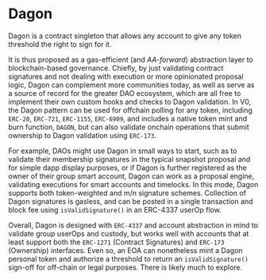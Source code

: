 # Dagon

Dagon is a contract singleton that allows any account to give any token threshold the right to sign for it.

It is thus proposed as a gas-efficient (and *AA-forward*) abstraction layer to blockchain-based governance. Chiefly, by just validating contract signatures and not dealing with execution or more opinionated proposal logic, Dagon can complement more communities today, as well as serve as a source of record for the greater DAO ecosystem, which are all free to implement their own custom hooks and checks to Dagon validation. In V0, the Dagon pattern can be used for offchain polling for any token, including `ERC-20`, `ERC-721`, `ERC-1155`, `ERC-6909`, and includes a native token mint and burn function, `DAGON`, but can also validate onchain operations that submit ownership to Dagon validation using `ERC-173`.

For example, <Insert> DAOs might use Dagon in small ways to start, such as to validate their membership signatures in the typical snapshot proposal and for simple dapp display purposes, or if Dagon is further registered as the owner of their group smart account, Dagon can work as a proposal engine, validating executions for smart accounts and timelocks. In this mode, Dagon supports both token-weighted and m/n signature schemes. Collection of Dagon signatures is gasless, and can be posted in a single transaction and block fee using `isValidSignature()` in an ERC-4337 userOp flow.

Overall, Dagon is designed with `ERC-4337` and account abstraction in mind to validate group userOps and custody, but works well with accounts that at least support both the `ERC-1271` (Contract Signatures) and `ERC-173` (Ownership) interfaces. Even so, an EOA can nonetheless mint a Dagon personal token and authorize a threshold to return an `isValidSignature()` sign-off for off-chain or legal purposes. There is likely much to explore.


